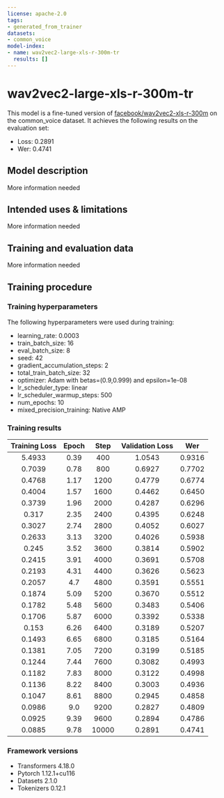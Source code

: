 ```yaml
---
license: apache-2.0
tags:
- generated_from_trainer
datasets:
- common_voice
model-index:
- name: wav2vec2-large-xls-r-300m-tr
  results: []
---
```


<!-- This model card has been generated automatically according to the information the Trainer had access to. You
should probably proofread and complete it, then remove this comment. -->

# wav2vec2-large-xls-r-300m-tr

This model is a fine-tuned version of [facebook/wav2vec2-xls-r-300m](https://huggingface.co/facebook/wav2vec2-xls-r-300m) on the common_voice dataset.
It achieves the following results on the evaluation set:
- Loss: 0.2891
- Wer: 0.4741

## Model description

More information needed

## Intended uses & limitations

More information needed

## Training and evaluation data

More information needed

## Training procedure

### Training hyperparameters

The following hyperparameters were used during training:
- learning_rate: 0.0003
- train_batch_size: 16
- eval_batch_size: 8
- seed: 42
- gradient_accumulation_steps: 2
- total_train_batch_size: 32
- optimizer: Adam with betas=(0.9,0.999) and epsilon=1e-08
- lr_scheduler_type: linear
- lr_scheduler_warmup_steps: 500
- num_epochs: 10
- mixed_precision_training: Native AMP

### Training results

| Training Loss | Epoch | Step  | Validation Loss | Wer    |
|:-------------:|:-----:|:-----:|:---------------:|:------:|
| 5.4933        | 0.39  | 400   | 1.0543          | 0.9316 |
| 0.7039        | 0.78  | 800   | 0.6927          | 0.7702 |
| 0.4768        | 1.17  | 1200  | 0.4779          | 0.6774 |
| 0.4004        | 1.57  | 1600  | 0.4462          | 0.6450 |
| 0.3739        | 1.96  | 2000  | 0.4287          | 0.6296 |
| 0.317         | 2.35  | 2400  | 0.4395          | 0.6248 |
| 0.3027        | 2.74  | 2800  | 0.4052          | 0.6027 |
| 0.2633        | 3.13  | 3200  | 0.4026          | 0.5938 |
| 0.245         | 3.52  | 3600  | 0.3814          | 0.5902 |
| 0.2415        | 3.91  | 4000  | 0.3691          | 0.5708 |
| 0.2193        | 4.31  | 4400  | 0.3626          | 0.5623 |
| 0.2057        | 4.7   | 4800  | 0.3591          | 0.5551 |
| 0.1874        | 5.09  | 5200  | 0.3670          | 0.5512 |
| 0.1782        | 5.48  | 5600  | 0.3483          | 0.5406 |
| 0.1706        | 5.87  | 6000  | 0.3392          | 0.5338 |
| 0.153         | 6.26  | 6400  | 0.3189          | 0.5207 |
| 0.1493        | 6.65  | 6800  | 0.3185          | 0.5164 |
| 0.1381        | 7.05  | 7200  | 0.3199          | 0.5185 |
| 0.1244        | 7.44  | 7600  | 0.3082          | 0.4993 |
| 0.1182        | 7.83  | 8000  | 0.3122          | 0.4998 |
| 0.1136        | 8.22  | 8400  | 0.3003          | 0.4936 |
| 0.1047        | 8.61  | 8800  | 0.2945          | 0.4858 |
| 0.0986        | 9.0   | 9200  | 0.2827          | 0.4809 |
| 0.0925        | 9.39  | 9600  | 0.2894          | 0.4786 |
| 0.0885        | 9.78  | 10000 | 0.2891          | 0.4741 |


### Framework versions

- Transformers 4.18.0
- Pytorch 1.12.1+cu116
- Datasets 2.1.0
- Tokenizers 0.12.1
